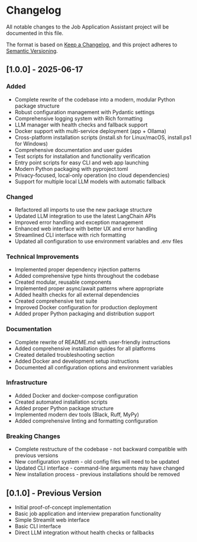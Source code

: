# Changelog

All notable changes to the Job Application Assistant project will be documented in this file.

The format is based on [Keep a Changelog](https://keepachangelog.com/en/1.0.0/),
and this project adheres to [Semantic Versioning](https://semver.org/spec/v2.0.0.html).

## [1.0.0] - 2025-06-17

### Added
- Complete rewrite of the codebase into a modern, modular Python package structure
- Robust configuration management with Pydantic settings
- Comprehensive logging system with Rich formatting
- LLM manager with health checks and fallback support
- Docker support with multi-service deployment (app + Ollama)
- Cross-platform installation scripts (install.sh for Linux/macOS, install.ps1 for Windows)
- Comprehensive documentation and user guides
- Test scripts for installation and functionality verification
- Entry point scripts for easy CLI and web app launching
- Modern Python packaging with pyproject.toml
- Privacy-focused, local-only operation (no cloud dependencies)
- Support for multiple local LLM models with automatic fallback

### Changed
- Refactored all imports to use the new package structure
- Updated LLM integration to use the latest LangChain APIs
- Improved error handling and exception management
- Enhanced web interface with better UX and error handling
- Streamlined CLI interface with rich formatting
- Updated all configuration to use environment variables and .env files

### Technical Improvements
- Implemented proper dependency injection patterns
- Added comprehensive type hints throughout the codebase
- Created modular, reusable components
- Implemented proper async/await patterns where appropriate
- Added health checks for all external dependencies
- Created comprehensive test suite
- Improved Docker configuration for production deployment
- Added proper Python packaging and distribution support

### Documentation
- Complete rewrite of README.md with user-friendly instructions
- Added comprehensive installation guides for all platforms
- Created detailed troubleshooting section
- Added Docker and development setup instructions
- Documented all configuration options and environment variables

### Infrastructure
- Added Docker and docker-compose configuration
- Created automated installation scripts
- Added proper Python package structure
- Implemented modern dev tools (Black, Ruff, MyPy)
- Added comprehensive linting and formatting configuration

### Breaking Changes
- Complete restructure of the codebase - not backward compatible with previous versions
- New configuration system - old config files will need to be updated
- Updated CLI interface - command-line arguments may have changed
- New installation process - previous installations should be removed

## [0.1.0] - Previous Version
- Initial proof-of-concept implementation
- Basic job application and interview preparation functionality
- Simple Streamlit web interface
- Basic CLI interface
- Direct LLM integration without health checks or fallbacks
